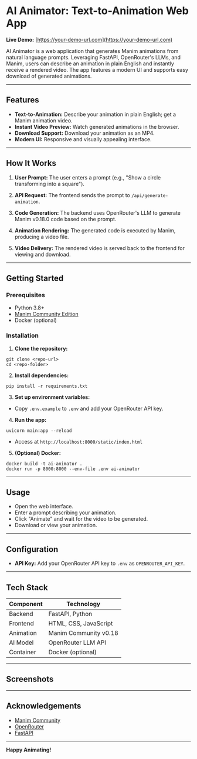 # AI Animator: Text-to-Animation Web App

**Live Demo:** [https://your-demo-url.com](https://your-demo-url.com)

AI Animator is a web application that generates Manim animations from natural language prompts. Leveraging FastAPI, OpenRouter's LLMs, and Manim, users can describe an animation in plain English and instantly receive a rendered video. The app features a modern UI and supports easy download of generated animations.

---



## Features

- **Text-to-Animation:** Describe your animation in plain English; get a Manim animation video.
- **Instant Video Preview:** Watch generated animations in the browser.
- **Download Support:** Download your animation as an MP4.
- **Modern UI:** Responsive and visually appealing interface.
---

## How It Works

1. **User Prompt:**  The user enters a prompt (e.g., "Show a circle transforming into a square").

2. **API Request:**   The frontend sends the prompt to `/api/generate-animation`.

3. **Code Generation:**  The backend uses OpenRouter's LLM to generate Manim v0.18.0 code based on the prompt.

4. **Animation Rendering:**  The generated code is executed by Manim, producing a video file.

5. **Video Delivery:**  The rendered video is served back to the frontend for viewing and download.
---
## Getting Started

### Prerequisites

- Python 3.8+
- [Manim Community Edition](https://www.manim.community/)
- Docker (optional)

### Installation

1. **Clone the repository:**
```
git clone <repo-url>
cd <repo-folder>
```

2. **Install dependencies:**
```
pip install -r requirements.txt
```

3. **Set up environment variables:**
- Copy `.env.example` to `.env` and add your OpenRouter API key.

4. **Run the app:**

```
uvicorn main:app --reload
```
- Access at `http://localhost:8000/static/index.html`

5. **(Optional) Docker:**
```
docker build -t ai-animator .
docker run -p 8000:8000 --env-file .env ai-animator
```

---

## Usage

- Open the web interface.
- Enter a prompt describing your animation.
- Click "Animate" and wait for the video to be generated.
- Download or view your animation.

---

## Configuration

- **API Key:** Add your OpenRouter API key to `.env` as `OPENROUTER_API_KEY`.

---

## Tech Stack

| Component   | Technology            |
|-------------|----------------------|
| Backend     | FastAPI, Python       |
| Frontend    | HTML, CSS, JavaScript|
| Animation   | Manim Community v0.18 |
| AI Model    | OpenRouter LLM API    |
| Container   | Docker (optional)     |

---
## Screenshots

---

## Acknowledgements

- [Manim Community](https://www.manim.community/)
- [OpenRouter](https://openrouter.ai/)
- [FastAPI](https://fastapi.tiangolo.com/)

---

**Happy Animating!**
